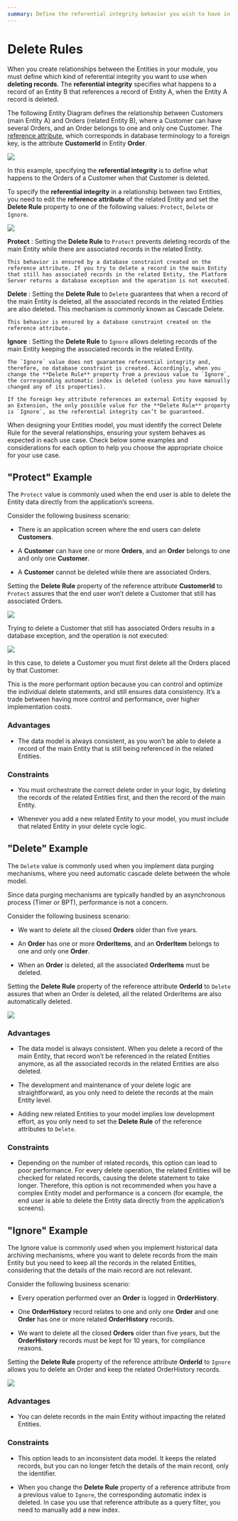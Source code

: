 ```yaml
---
summary: Define the referential integrity behavior you wish to have in entity relationships.
---
```


# Delete Rules

When you create relationships between the Entities in your module, you must define which kind of referential integrity you want to use when **deleting records**. The **referential integrity** specifies what happens to a record of an Entity B that references a record of Entity A, when the Entity A record is deleted.

The following Entity Diagram defines the relationship between Customers (main Entity A) and Orders (related Entity B), where a Customer can have several Orders, and an Order belongs to one and only one Customer. The [reference attribute](intro.md), which corresponds in database terminology to a foreign key, is the attribute **CustomerId** in Entity **Order**.

![](images/delete-rules-1.png)

In this example, specifying the **referential integrity** is to define what happens to the Orders of a Customer when that Customer is deleted.

To specify the **referential integrity** in a relationship between two Entities, you need to edit the **reference attribute** of the related Entity and set the **Delete Rule** property to one of the following values: `Protect`, `Delete` or `Ignore`.

![](images/delete-rules-2.png)

**Protect**
:   Setting the **Delete Rule** to `Protect` prevents deleting records of the main Entity while there are associated records in the related Entity.

    This behavior is ensured by a database constraint created on the reference attribute. If you try to delete a record in the main Entity that still has associated records in the related Entity, the Platform Server returns a database exception and the operation is not executed.

**Delete**
:   Setting the **Delete Rule** to `Delete` guarantees that when a record of the main Entity is deleted, all the associated records in the related Entities are also deleted. This mechanism is commonly known as Cascade Delete.

    This behavior is ensured by a database constraint created on the reference attribute.

**Ignore**
:   Setting the **Delete Rule** to `Ignore` allows deleting records of the main Entity keeping the associated records in the related Entity.

    The `Ignore` value does not guarantee referential integrity and, therefore, no database constraint is created. Accordingly, when you change the **Delete Rule** property from a previous value to `Ignore`, the corresponding automatic index is deleted (unless you have manually changed any of its properties).

    If the foreign key attribute references an external Entity exposed by an Extension, the only possible value for the **Delete Rule** property is `Ignore`, as the referential integrity can’t be guaranteed.

When designing your Entities model, you must identify the correct Delete Rule for the several relationships, ensuring your system behaves as expected in each use case. Check below some examples and considerations for each option to help you choose the appropriate choice for your use case.

## "Protect" Example

The `Protect` value is commonly used when the end user is able to delete the Entity data directly from the application’s screens.

Consider the following business scenario:

* There is an application screen where the end users can delete **Customers**.

* A **Customer** can have one or more **Orders**, and an **Order** belongs to one and only one **Customer**.

* A **Customer** cannot be deleted while there are associated Orders.

Setting the **Delete Rule** property of the reference attribute **CustomerId** to `Protect` assures that the end user won’t delete a Customer that still has associated Orders.

![](images/delete-rules-3.png)

Trying to delete a Customer that still has associated Orders results in a database exception, and the operation is not executed:

![](images/delete-rules-4.png)

In this case, to delete a Customer you must first delete all the Orders placed by that Customer.

This is the more performant option because you can control and optimize the individual delete statements, and still ensures data consistency. It’s a trade between having more control and performance, over higher implementation costs.

### Advantages

* The data model is always consistent, as you won’t be able to delete a record of the main Entity that is still being referenced in the related Entities.

### Constraints

* You must orchestrate the correct delete order in your logic, by deleting the records of the related Entities first, and then the record of the main Entity.

* Whenever you add a new related Entity to your model, you must include that related Entity in your delete cycle logic.

## "Delete" Example

The `Delete` value is commonly used when you implement data purging mechanisms, where you need automatic cascade delete between the whole model.

Since data purging mechanisms are typically handled by an asynchronous process (Timer or BPT), performance is not a concern.

Consider the following business scenario:

* We want to delete all the closed **Orders** older than five years.

* An **Order** has one or more **OrderItems**, and an **OrderItem** belongs to one and only one **Order**.

* When an **Order** is deleted, all the associated **OrderItems** must be deleted.

Setting the **Delete Rule** property of the reference attribute **OrderId** to `Delete` assures that when an Order is deleted, all the related OrderItems are also automatically deleted.

![](images/delete-rules-5.png)

### Advantages

* The data model is always consistent. When you delete a record of the main Entity, that record won’t be referenced in the related Entities anymore, as all the associated records in the related Entities are also deleted.

* The development and maintenance of your delete logic are straightforward, as you only need to delete the records at the main Entity level.

* Adding new related Entities to your model implies low development effort, as you only need to set the **Delete Rule** of the reference attributes to `Delete`.

### Constraints

* Depending on the number of related records, this option can lead to poor performance. For every delete operation, the related Entities will be checked for related records, causing the delete statement to take longer. Therefore, this option is not recommended when you have a complex Entity model and performance is a concern (for example, the end user is able to delete the Entity data directly from the application’s screens).

## "Ignore" Example

The Ignore value is commonly used when you implement historical data archiving mechanisms, where you want to delete records from the main Entity but you need to keep all the records in the related Entities, considering that the details of the main record are not relevant.

Consider the following business scenario:

* Every operation performed over an **Order** is logged in **OrderHistory**.

* One **OrderHistory** record relates to one and only one **Order** and one **Order** has one or more related **OrderHistory** records.

* We want to delete all the closed **Orders** older than five years, but the **OrderHistory** records must be kept for 10 years, for compliance reasons.

Setting the **Delete Rule** property of the reference attribute **OrderId** to `Ignore` allows you to delete an Order and keep the related OrderHistory records.

![](images/delete-rules-6.png)

### Advantages

* You can delete records in the main Entity without impacting the related Entities.

### Constraints

* This option leads to an inconsistent data model. It keeps the related records, but you can no longer fetch the details of the main record, only the identifier.

* When you change the **Delete Rule** property of a reference attribute from a previous value to `Ignore`, the corresponding automatic index is deleted. In case you use that reference attribute as a query filter, you need to manually add a new index.
